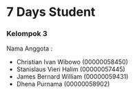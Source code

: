 # 7 Days Student

### Kelompok 3
Nama Anggota :
- Christian Ivan Wibowo (00000058450)
- Stanislaus Vieri Halim (00000057445)
- James Bernard William (00000059431)
- Dhena Purnama (00000058902) 

